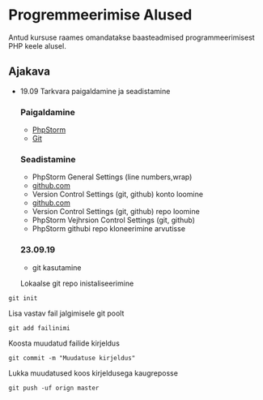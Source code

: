 # Progremmeerimise Alused
Antud kursuse raames omandatakse baasteadmised programmeerimisest PHP keele alusel. 
## Ajakava 
* 19.09 Tarkvara paigaldamine ja seadistamine
    ### Paigaldamine
    * [PhpStorm](https://www.jetbrains.com/phpstorm/?fromMenu)
    * [Git](https://git-scm.com/download/mac)
    ### Seadistamine 
    * PhpStorm General Settings (line numbers,wrap)
    * [github.com](https://github.com)
    * Version Control Settings (git, github) konto loomine
    * [github.com](https://github.com)
    * Version Control Settings (git, github) repo loomine
    * PhpStorm Vejhrsion Control Settings (git, github)
   * PhpStorm githubi repo kloneerimine arvutisse
   
   ### 23.09.19
   * git kasutamine 
   
   Lokaalse git repo inistaliseerimine
````
git init
````   
   Lisa vastav fail jalgimisele git poolt
````
git add failinimi
````
Koosta muudatud failide kirjeldus
````
git commit -m "Muudatuse kirjeldus"
````
Lukka muudatused koos kirjeldusega kaugreposse
```
git push -uf orign master
```